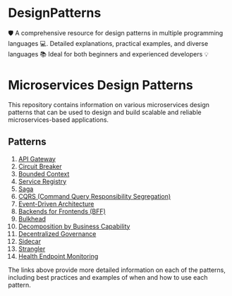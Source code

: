 <!-- @format -->

# DesignPatterns

🛡️ A comprehensive resource for design patterns in multiple programming languages 💻. Detailed explanations, practical examples, and diverse languages 📚 Ideal for both beginners and experienced developers 💡

# Microservices Design Patterns

This repository contains information on various microservices design patterns that can be used to design and build scalable and reliable microservices-based applications.

## Patterns

1. [API Gateway](https://docs.microsoft.com/en-us/azure/architecture/patterns/api-gateway)
2. [Circuit Breaker](https://github.com/rtiwariops/DesignPatterns/tree/main/fastAPI/circuit-breaker)
3. [Bounded Context](https://microservices.io/patterns/microservice-bounded-context.html)
4. [Service Registry](https://docs.microsoft.com/en-us/azure/architecture/patterns/service-registry)
5. [Saga](https://microservices.io/patterns/data/saga.html)
6. [CQRS (Command Query Responsibility Segregation)](https://docs.microsoft.com/en-us/azure/architecture/patterns/cqrs)
7. [Event-Driven Architecture](https://microservices.io/patterns/microservices.html#event-driven-architecture)
8. [Backends for Frontends (BFF)](https://samnewman.io/patterns/architectural/bff/)
9. [Bulkhead](https://docs.microsoft.com/en-us/azure/architecture/patterns/bulkhead)
10. [Decomposition by Business Capability](https://microservices.io/patterns/decomposition/decomposition-by-business-capability.html)
11. [Decentralized Governance](https://microservices.io/patterns/governance/decentralized-governance.html)
12. [Sidecar](https://docs.microsoft.com/en-us/azure/architecture/patterns/sidecar)
13. [Strangler](https://martinfowler.com/bliki/StranglerApplication.html)
14. [Health Endpoint Monitoring](https://docs.microsoft.com/en-us/azure/architecture/patterns/health-endpoint-monitoring)

The links above provide more detailed information on each of the patterns, including best practices and examples of when and how to use each pattern.
